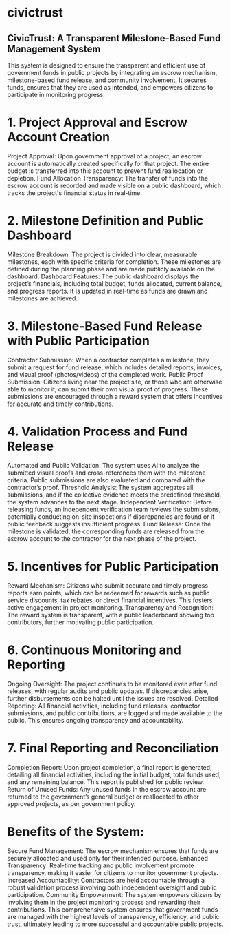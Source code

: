 # civictrust

## CivicTrust: A Transparent Milestone-Based Fund Management System
This system is designed to ensure the transparent and efficient use of government funds in public projects by integrating an escrow mechanism, milestone-based fund release, and community involvement. It secures funds, ensures that they are used as intended, and empowers citizens to participate in monitoring progress.
# 1. Project Approval and Escrow Account Creation
Project Approval: Upon government approval of a project, an escrow account is automatically created specifically for that project. The entire budget is transferred into this account to prevent fund reallocation or depletion.
Fund Allocation Transparency: The transfer of funds into the escrow account is recorded and made visible on a public dashboard, which tracks the project's financial status in real-time.
# 2. Milestone Definition and Public Dashboard
Milestone Breakdown: The project is divided into clear, measurable milestones, each with specific criteria for completion. These milestones are defined during the planning phase and are made publicly available on the dashboard.
Dashboard Features: The public dashboard displays the project’s financials, including total budget, funds allocated, current balance, and progress reports. It is updated in real-time as funds are drawn and milestones are achieved.
# 3. Milestone-Based Fund Release with Public Participation
Contractor Submission: When a contractor completes a milestone, they submit a request for fund release, which includes detailed reports, invoices, and visual proof (photos/videos) of the completed work.
Public Proof Submission: Citizens living near the project site, or those who are otherwise able to monitor it, can submit their own visual proof of progress. These submissions are encouraged through a reward system that offers incentives for accurate and timely contributions.
# 4. Validation Process and Fund Release
Automated and Public Validation: The system uses AI to analyze the submitted visual proofs and cross-references them with the milestone criteria. Public submissions are also evaluated and compared with the contractor’s proof.
Threshold Analysis: The system aggregates all submissions, and if the collective evidence meets the predefined threshold, the system advances to the next stage.
Independent Verification: Before releasing funds, an independent verification team reviews the submissions, potentially conducting on-site inspections if discrepancies are found or if public feedback suggests insufficient progress.
Fund Release: Once the milestone is validated, the corresponding funds are released from the escrow account to the contractor for the next phase of the project.
# 5. Incentives for Public Participation
Reward Mechanism: Citizens who submit accurate and timely progress reports earn points, which can be redeemed for rewards such as public service discounts, tax rebates, or direct financial incentives. This fosters active engagement in project monitoring.
Transparency and Recognition: The reward system is transparent, with a public leaderboard showing top contributors, further motivating public participation.
# 6. Continuous Monitoring and Reporting
Ongoing Oversight: The project continues to be monitored even after fund releases, with regular audits and public updates. If discrepancies arise, further disbursements can be halted until the issues are resolved.
Detailed Reporting: All financial activities, including fund releases, contractor submissions, and public contributions, are logged and made available to the public. This ensures ongoing transparency and accountability.
# 7. Final Reporting and Reconciliation
Completion Report: Upon project completion, a final report is generated, detailing all financial activities, including the initial budget, total funds used, and any remaining balance. This report is published for public review.
Return of Unused Funds: Any unused funds in the escrow account are returned to the government’s general budget or reallocated to other approved projects, as per government policy.
# Benefits of the System:
Secure Fund Management: The escrow mechanism ensures that funds are securely allocated and used only for their intended purpose.
Enhanced Transparency: Real-time tracking and public involvement promote transparency, making it easier for citizens to monitor government projects.
Increased Accountability: Contractors are held accountable through a robust validation process involving both independent oversight and public participation.
Community Empowerment: The system empowers citizens by involving them in the project monitoring process and rewarding their contributions.
This comprehensive system ensures that government funds are managed with the highest levels of transparency, efficiency, and public trust, ultimately leading to more successful and accountable public projects.

